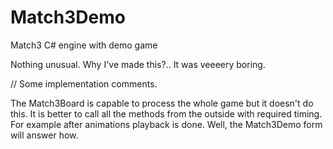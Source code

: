 Match3Demo
==========

Match3 C# engine with demo game

Nothing unusual. Why I've made this?.. It was veeeery boring.

// Some implementation comments.

The Match3Board is capable to process the whole game but it doesn't do this. It is better to call all the methods from the outside with required timing. For example after animations playback is done. Well, the Match3Demo form will answer how.